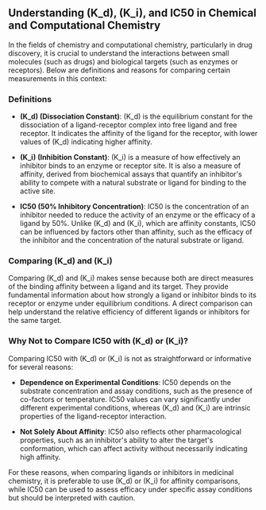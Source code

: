 ## Understanding \(K_d\), \(K_i\), and IC50 in Chemical and Computational Chemistry

In the fields of chemistry and computational chemistry, particularly in drug discovery, it is crucial to understand the interactions between small molecules (such as drugs) and biological targets (such as enzymes or receptors). Below are definitions and reasons for comparing certain measurements in this context:

### Definitions

- **\(K_d\) (Dissociation Constant)**: \(K_d\) is the equilibrium constant for the dissociation of a ligand-receptor complex into free ligand and free receptor. It indicates the affinity of the ligand for the receptor, with lower values of \(K_d\) indicating higher affinity.

- **\(K_i\) (Inhibition Constant)**: \(K_i\) is a measure of how effectively an inhibitor binds to an enzyme or receptor site. It is also a measure of affinity, derived from biochemical assays that quantify an inhibitor's ability to compete with a natural substrate or ligand for binding to the active site.

- **IC50 (50% Inhibitory Concentration)**: IC50 is the concentration of an inhibitor needed to reduce the activity of an enzyme or the efficacy of a ligand by 50%. Unlike \(K_d\) and \(K_i\), which are affinity constants, IC50 can be influenced by factors other than affinity, such as the efficacy of the inhibitor and the concentration of the natural substrate or ligand.

### Comparing \(K_d\) and \(K_i\)

Comparing \(K_d\) and \(K_i\) makes sense because both are direct measures of the binding affinity between a ligand and its target. They provide fundamental information about how strongly a ligand or inhibitor binds to its receptor or enzyme under equilibrium conditions. A direct comparison can help understand the relative efficiency of different ligands or inhibitors for the same target.

### Why Not to Compare IC50 with \(K_d\) or \(K_i\)?

Comparing IC50 with \(K_d\) or \(K_i\) is not as straightforward or informative for several reasons:

- **Dependence on Experimental Conditions**: IC50 depends on the substrate concentration and assay conditions, such as the presence of co-factors or temperature. IC50 values can vary significantly under different experimental conditions, whereas \(K_d\) and \(K_i\) are intrinsic properties of the ligand-receptor interaction.

- **Not Solely About Affinity**: IC50 also reflects other pharmacological properties, such as an inhibitor's ability to alter the target's conformation, which can affect activity without necessarily indicating high affinity.

For these reasons, when comparing ligands or inhibitors in medicinal chemistry, it is preferable to use \(K_d\) or \(K_i\) for affinity comparisons, while IC50 can be used to assess efficacy under specific assay conditions but should be interpreted with caution.
